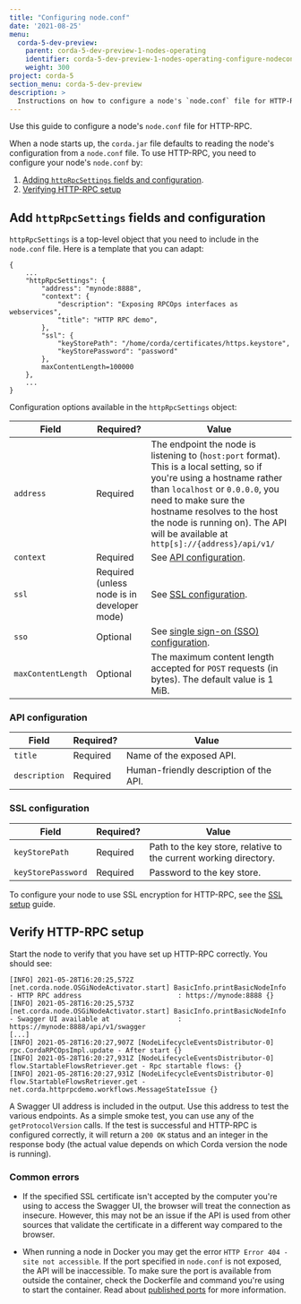 ```yaml
---
title: "Configuring node.conf"
date: '2021-08-25'
menu:
  corda-5-dev-preview:
    parent: corda-5-dev-preview-1-nodes-operating
    identifier: corda-5-dev-preview-1-nodes-operating-configure-nodeconf
    weight: 300
project: corda-5
section_menu: corda-5-dev-preview
description: >
  Instructions on how to configure a node's `node.conf` file for HTTP-RPC.
---
```


Use this guide to configure a node's `node.conf` file for HTTP-RPC.

When a node starts up, the `corda.jar` file defaults to reading the node's configuration from a `node.conf` file.
To use HTTP-RPC, you need to configure your node's `node.conf` by:

1. [Adding `httpRpcSettings` fields and configuration](#add-httprpcsettings-fields-and-configuration).
2. [Verifying HTTP-RPC setup](#verify-http-rpc-setup)

## Add `httpRpcSettings` fields and configuration
`httpRpcSettings` is a top-level object that you need to include in the `node.conf` file. Here is a template that you can adapt:
```
{
    ...
    "httpRpcSettings": {
        "address": "mynode:8888",
        "context": {
            "description": "Exposing RPCOps interfaces as webservices",
            "title": "HTTP RPC demo",
        },
        "ssl": {
            "keyStorePath": "/home/corda/certificates/https.keystore",
            "keyStorePassword": "password"
        },
        maxContentLength=100000
    },
    ...
}
```

Configuration options available in the `httpRpcSettings` object:

| Field     | Required? | Value |
| ------- | --------- | ----- |
| `address` | Required  | The endpoint the node is listening to (`host:port` format). This is a local setting, so if you're using a hostname rather than `localhost` or `0.0.0.0`, you need to make sure the hostname resolves to the host the node is running on). The API will be available at `http[s]://{address}/api/v1/` |
| `context` | Required  | See [API configuration](#api-configuration). |
| `ssl`     | Required (unless node is in developer mode)  | See [SSL configuration](#ssl-configuration). |
| `sso`     | Optional | See [single sign-on (SSO) configuration](authentication/authentication.md#set-up-azure-ad-sso). |
| `maxContentLength`     | Optional | The maximum content length accepted for `POST` requests (in bytes). The default value is 1 MiB.|

### API configuration

| Field         | Required? | Value |
| ----------- | --------- | ----- |
| `title`       | Required  | Name of the exposed API. |
| `description` | Required  | Human-friendly description of the API.|


### SSL configuration

| Field              | Required? | Value |
| ---------------- | --------- | ----- |
| `keyStorePath`     | Required | Path to the key store, relative to the current working directory. |
| `keyStorePassword` | Required | Password to the key store.|

To configure your node to use SSL encryption for HTTP-RPC, see the [SSL setup](setup-ssl-encryption.md) guide.

## Verify HTTP-RPC setup
Start the node to verify that you have set up HTTP-RPC correctly. You should see:

```
[INFO] 2021-05-28T16:20:25,572Z [net.corda.node.OSGiNodeActivator.start] BasicInfo.printBasicNodeInfo - HTTP RPC address                        : https://mynode:8888 {}
[INFO] 2021-05-28T16:20:25,573Z [net.corda.node.OSGiNodeActivator.start] BasicInfo.printBasicNodeInfo - Swagger UI available at                 : https://mynode:8888/api/v1/swagger
[...]
[INFO] 2021-05-28T16:20:27,907Z [NodeLifecycleEventsDistributor-0] rpc.CordaRPCOpsImpl.update - After start {}
[INFO] 2021-05-28T16:20:27,931Z [NodeLifecycleEventsDistributor-0] flow.StartableFlowsRetriever.get - Rpc startable flows: {}
[INFO] 2021-05-28T16:20:27,931Z [NodeLifecycleEventsDistributor-0] flow.StartableFlowsRetriever.get - net.corda.httprpcdemo.workflows.MessageStateIssue {}
```

A Swagger UI address is included in the output. Use this address to test the various endpoints. As a simple smoke test, you can use any of the `getProtocolVersion` calls. If the test is successful and HTTP-RPC is configured correctly, it will return a `200 OK` status and an integer in the response body (the actual value depends on which Corda version the node is running).

### Common errors

* If the specified SSL certificate isn't accepted by the computer you're using to access the Swagger UI, the browser will treat the connection as insecure. However, this may not be an issue if the API is used from other sources that validate the certificate in a different way compared to the browser.

* When running a node in Docker you may get the error `HTTP Error 404 - site not accessible`. If the port specified in `node.conf` is not exposed, the API will be inaccessible. To make sure the port is available from outside the container, check the Dockerfile and command you're using to start the container. Read about [published ports](https://docs.docker.com/config/containers/container-networking/#published-ports) for more information.
